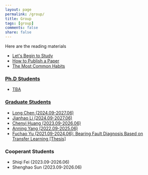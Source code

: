 ```yaml
---
layout: page
permalink: /group/
title: Group
tags: [group]
comments: false
share: false
---
```


Here are the reading materials
* <a href="../group/xiu.pdf" target="_blank" style="text-decoration:underline;"> Let's Begin to Study
* <a href="../group/choi.pdf" target="_blank" style="text-decoration:underline;"> How to Publish a Paper
* <a href="../group/brittman.pdf" target="_blank" style="text-decoration:underline;"> The Most Common Habits


  
### Ph.D Students
* TBA
        
### Graduate Students
* Long Chen (2024.09-2027.06)  <br>
* Jianhao Li (2024.09-2027.06) <br>
* Chenyi Huang (2023.09-2026.06) <br>
* Anning Yang (2022.09-2025.06) <br>
* Fuchao Yu (2021.09-2024.06): Bearing Fault Diagnosis Based on Transfer Learning <a href="../group/2024-于福超.pdf" class="textlink" target="_blank">[Thesis]</a>  <br>


### Cooperant Students
* Shiqi Fei (2023.09-2026.06) <br>
* Shenghao Sun (2023.09-2026.06) <br>



